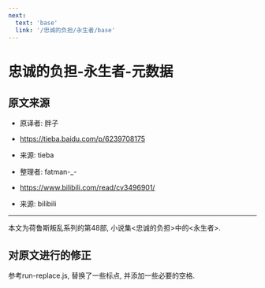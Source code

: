 ```yaml
---
next:
  text: 'base'
  link: '/忠诚的负担/永生者/base'
---
```


# 忠诚的负担-永生者-元数据

## 原文来源

+ 原译者: 胖子
+ <https://tieba.baidu.com/p/6239708175>
+ 来源: tieba

+ 整理者: fatman-_-
+ <https://www.bilibili.com/read/cv3496901/>
+ 来源: bilibili

------

本文为荷鲁斯叛乱系列的第48部, 小说集<忠诚的负担>中的<永生者>.

## 对原文进行的修正

参考run-replace.js, 替换了一些标点, 并添加一些必要的空格.
